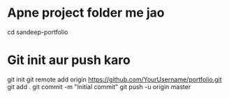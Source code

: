 # Apne project folder me jao
cd sandeep-portfolio

# Git init aur push karo
git init
git remote add origin https://github.com/YourUsername/portfolio.git
git add .
git commit -m "Initial commit"
git push -u origin master
